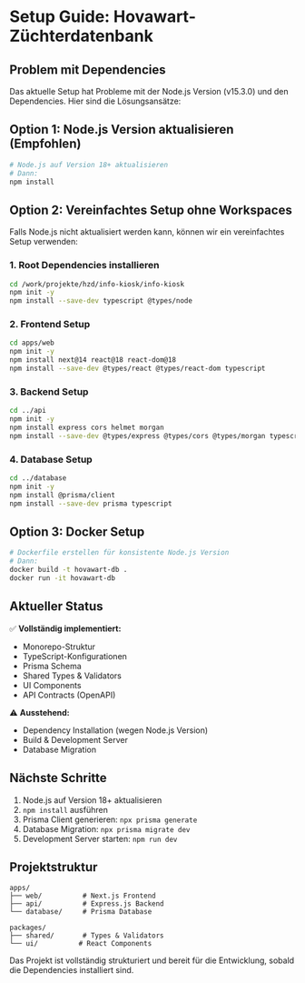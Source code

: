 # Setup Guide: Hovawart-Züchterdatenbank

## Problem mit Dependencies

Das aktuelle Setup hat Probleme mit der Node.js Version (v15.3.0) und den Dependencies. Hier sind die Lösungsansätze:

## Option 1: Node.js Version aktualisieren (Empfohlen)

```bash
# Node.js auf Version 18+ aktualisieren
# Dann:
npm install
```

## Option 2: Vereinfachtes Setup ohne Workspaces

Falls Node.js nicht aktualisiert werden kann, können wir ein vereinfachtes Setup verwenden:

### 1. Root Dependencies installieren
```bash
cd /work/projekte/hzd/info-kiosk/info-kiosk
npm init -y
npm install --save-dev typescript @types/node
```

### 2. Frontend Setup
```bash
cd apps/web
npm init -y
npm install next@14 react@18 react-dom@18
npm install --save-dev @types/react @types/react-dom typescript
```

### 3. Backend Setup
```bash
cd ../api
npm init -y
npm install express cors helmet morgan
npm install --save-dev @types/express @types/cors @types/morgan typescript
```

### 4. Database Setup
```bash
cd ../database
npm init -y
npm install @prisma/client
npm install --save-dev prisma typescript
```

## Option 3: Docker Setup

```bash
# Dockerfile erstellen für konsistente Node.js Version
# Dann:
docker build -t hovawart-db .
docker run -it hovawart-db
```

## Aktueller Status

✅ **Vollständig implementiert:**
- Monorepo-Struktur
- TypeScript-Konfigurationen
- Prisma Schema
- Shared Types & Validators
- UI Components
- API Contracts (OpenAPI)

⚠️ **Ausstehend:**
- Dependency Installation (wegen Node.js Version)
- Build & Development Server
- Database Migration

## Nächste Schritte

1. Node.js auf Version 18+ aktualisieren
2. `npm install` ausführen
3. Prisma Client generieren: `npx prisma generate`
4. Database Migration: `npx prisma migrate dev`
5. Development Server starten: `npm run dev`

## Projektstruktur

```
apps/
├── web/          # Next.js Frontend
├── api/          # Express.js Backend  
└── database/     # Prisma Database

packages/
├── shared/       # Types & Validators
└── ui/          # React Components
```

Das Projekt ist vollständig strukturiert und bereit für die Entwicklung, sobald die Dependencies installiert sind.
